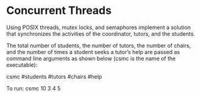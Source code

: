 # Concurrent Threads
 
Using POSIX threads, mutex locks, and semaphores implement a solution that synchronizes the
activities of the coordinator, tutors, and the students.

The total number of students, the number of tutors, the number of chairs, and the number of times
a student seeks a tutor’s help are passed as command line arguments as shown below (csmc is the
name of the executable):

csmc #students #tutors #chairs #help

To run: csmc 10 3 4 5
